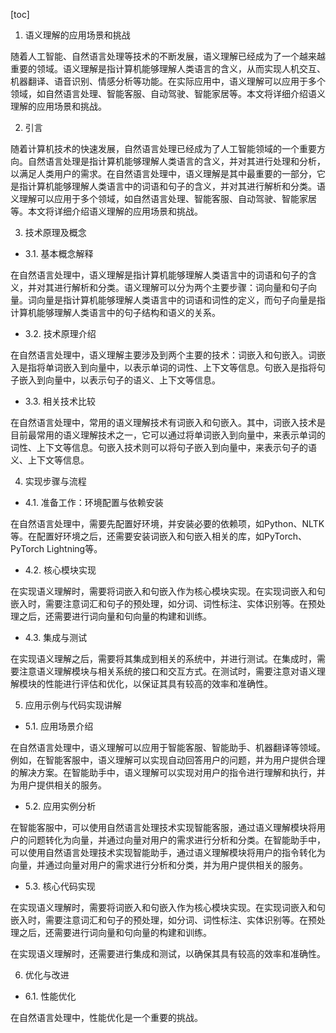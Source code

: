 
[toc]                    
                
                
1. 语义理解的应用场景和挑战

随着人工智能、自然语言处理等技术的不断发展，语义理解已经成为了一个越来越重要的领域。语义理解是指计算机能够理解人类语言的含义，从而实现人机交互、机器翻译、语音识别、情感分析等功能。在实际应用中，语义理解可以应用于多个领域，如自然语言处理、智能客服、自动驾驶、智能家居等。本文将详细介绍语义理解的应用场景和挑战。

2. 引言

随着计算机技术的快速发展，自然语言处理已经成为了人工智能领域的一个重要方向。自然语言处理是指计算机能够理解人类语言的含义，并对其进行处理和分析，以满足人类用户的需求。在自然语言处理中，语义理解是其中最重要的一部分，它是指计算机能够理解人类语言中的词语和句子的含义，并对其进行解析和分类。语义理解可以应用于多个领域，如自然语言处理、智能客服、自动驾驶、智能家居等。本文将详细介绍语义理解的应用场景和挑战。

3. 技术原理及概念

- 3.1. 基本概念解释

在自然语言处理中，语义理解是指计算机能够理解人类语言中的词语和句子的含义，并对其进行解析和分类。语义理解可以分为两个主要步骤：词向量和句子向量。词向量是指计算机能够理解人类语言中的词语和词性的定义，而句子向量是指计算机能够理解人类语言中的句子结构和语义的关系。

- 3.2. 技术原理介绍

在自然语言处理中，语义理解主要涉及到两个主要的技术：词嵌入和句嵌入。词嵌入是指将单词嵌入到向量中，以表示单词的词性、上下文等信息。句嵌入是指将句子嵌入到向量中，以表示句子的语义、上下文等信息。

- 3.3. 相关技术比较

在自然语言处理中，常用的语义理解技术有词嵌入和句嵌入。其中，词嵌入技术是目前最常用的语义理解技术之一，它可以通过将单词嵌入到向量中，来表示单词的词性、上下文等信息。句嵌入技术则可以将句子嵌入到向量中，来表示句子的语义、上下文等信息。

4. 实现步骤与流程

- 4.1. 准备工作：环境配置与依赖安装

在自然语言处理中，需要先配置好环境，并安装必要的依赖项，如Python、NLTK等。在配置好环境之后，还需要安装词嵌入和句嵌入相关的库，如PyTorch、PyTorch Lightning等。

- 4.2. 核心模块实现

在实现语义理解时，需要将词嵌入和句嵌入作为核心模块实现。在实现词嵌入和句嵌入时，需要注意词汇和句子的预处理，如分词、词性标注、实体识别等。在预处理之后，还需要进行词向量和句向量的构建和训练。

- 4.3. 集成与测试

在实现语义理解之后，需要将其集成到相关的系统中，并进行测试。在集成时，需要注意语义理解模块与相关系统的接口和交互方式。在测试时，需要注意对语义理解模块的性能进行评估和优化，以保证其具有较高的效率和准确性。

5. 应用示例与代码实现讲解

- 5.1. 应用场景介绍

在自然语言处理中，语义理解可以应用于智能客服、智能助手、机器翻译等领域。例如，在智能客服中，语义理解可以实现自动回答用户的问题，并为用户提供合理的解决方案。在智能助手中，语义理解可以实现对用户的指令进行理解和执行，并为用户提供相关的服务。

- 5.2. 应用实例分析

在智能客服中，可以使用自然语言处理技术实现智能客服，通过语义理解模块将用户的问题转化为向量，并通过向量对用户的需求进行分析和分类。在智能助手中，可以使用自然语言处理技术实现智能助手，通过语义理解模块将用户的指令转化为向量，并通过向量对用户的需求进行分析和分类，并为用户提供相关的服务。

- 5.3. 核心代码实现

在实现语义理解时，需要将词嵌入和句嵌入作为核心模块实现。在实现词嵌入和句嵌入时，需要注意词汇和句子的预处理，如分词、词性标注、实体识别等。在预处理之后，还需要进行词向量和句向量的构建和训练。

在实现语义理解时，还需要进行集成和测试，以确保其具有较高的效率和准确性。

6. 优化与改进

- 6.1. 性能优化

在自然语言处理中，性能优化是一个重要的挑战。

